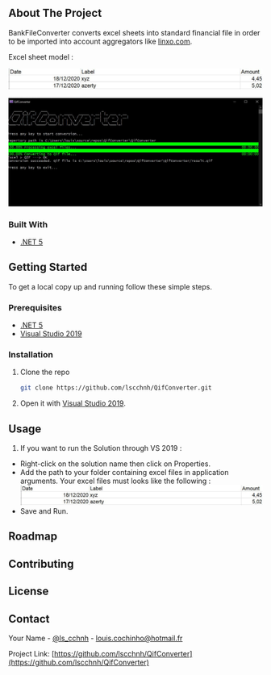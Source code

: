 ## About The Project

BankFileConverter converts excel sheets into standard financial file in order to be imported into account aggregators like [linxo.com](https://www.linxo.com).

Excel sheet model : 

![excel-example](docs/img/excel-example.jpg)

![QifConverter](docs/img/capture.jpg)


### Built With

* [.NET 5](https://docs.microsoft.com/fr-fr/dotnet/core/dotnet-five)

<!-- GETTING STARTED -->
## Getting Started

To get a local copy up and running follow these simple steps.

### Prerequisites

* [.NET 5](https://docs.microsoft.com/fr-fr/dotnet/core/dotnet-five)
* [Visual Studio 2019](https://visualstudio.microsoft.com/fr/vs/)

### Installation

1. Clone the repo
   ```sh
   git clone https://github.com/lscchnh/QifConverter.git
   ```

2. Open it with [Visual Studio 2019](https://visualstudio.microsoft.com/fr/vs/).

## Usage

1. If you want to run the Solution through VS 2019 : 
  - Right-click on the solution name then click on Properties. 
  - Add the path to your folder containing excel files in application arguments.
  Your excel files must looks like the following :
![excel-example](docs/img/excel-example.JPG)
  - Save and Run. 

## Roadmap

## Contributing

## License

## Contact

Your Name - [@ls_cchnh](https://twitter.com/ls_cchnh) - louis.cochinho@hotmail.fr

Project Link: [https://github.com/lscchnh/QifConverter](https://github.com/lscchnh/QifConverter)